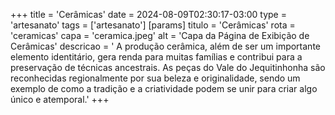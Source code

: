 +++
title = 'Cerâmicas'
date = 2024-08-09T02:30:17-03:00
type = 'artesanato'
tags = ['artesanato']
[params]
    titulo = 'Cerâmicas'
    rota = 'ceramicas'
    capa = 'ceramica.jpeg'
    alt = 'Capa da Página de Exibição de Cerâmicas'
    descricao = ' A produção cerâmica, além de ser um importante elemento identitário, gera renda para muitas famílias e contribui para a preservação de técnicas ancestrais. As peças do Vale do Jequitinhonha são reconhecidas regionalmente por sua beleza e originalidade, sendo um exemplo de como a tradição e a criatividade podem se unir para criar algo único e atemporal.'
+++
